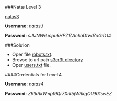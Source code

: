 ###Natas Level 3

[natas3](http://natas3.natas.labs.overthewire.org)

**Username**: *natas3*

**Password**: *sJIJNW6ucpu6HPZ1ZAchaDtwd7oGrD14*


###Solution

- Open file [robots.txt](http://natas3.natas.labs.overthewire.org/robots.txt).
- Browse to url path [s3cr3t directory](http://natas3.natas.labs.overthewire.org/s3cr3t/)
- Open [users.txt](http://natas3.natas.labs.overthewire.org/s3cr3t/users.txt) file.

####Credentials for Level 4

**Username**: *natas4*

**Password**: *Z9tkRkWmpt9Qr7XrR5jWRkgOU901swEZ*

